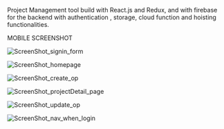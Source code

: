  
 Project Management tool build with React.js and Redux, and  with  firebase for the backend with  authentication , storage, cloud function and hoisting functionalities.
 
 
 MOBILE SCREENSHOT
 
 ![ScreenShot_signin_form](https://user-images.githubusercontent.com/18241226/57472406-48da6580-7285-11e9-8fb3-bd8bdf2e2f95.png)
 
![ScreenShot_homepage](https://user-images.githubusercontent.com/18241226/57472401-4841cf00-7285-11e9-9588-c10d74a734a7.png)
 
![ScreenShot_create_op](https://user-images.githubusercontent.com/18241226/57472397-47a93880-7285-11e9-9579-ac7f0b538bbd.png)

![ScreenShot_projectDetail_page](https://user-images.githubusercontent.com/18241226/57472398-47a93880-7285-11e9-9c25-9ca304de66cb.png)

![ScreenShot_update_op](https://user-images.githubusercontent.com/18241226/57472400-4841cf00-7285-11e9-9852-4b5e5181d8f5.png)

![ScreenShot_nav_when_login](https://user-images.githubusercontent.com/18241226/57472403-4841cf00-7285-11e9-8d5d-1ccba9a1ed6c.png)

